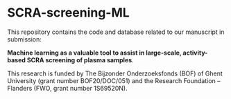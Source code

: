 # SCRA-screening-ML

This repository contains the code and database related to our manuscript in submission:

**Machine learning as a valuable tool to assist in large-scale, activity-based SCRA screening of plasma samples**. 

This research is funded by The Bijzonder Onderzoeksfonds (BOF) of Ghent University (grant number BOF20/DOC/051) and the Research Foundation – Flanders (FWO, grant number 1S69520N).
